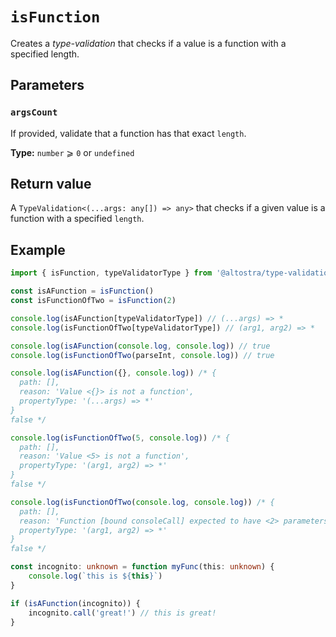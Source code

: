 # `isFunction`

Creates a *type-validation* that checks if a value is a function with a specified length.

## Parameters

### `argsCount`
If provided, validate that a function has that exact `length`.

**Type:** `number` ⩾ `0` or `undefined`

## Return value
A `TypeValidation<(...args: any[]) => any>` that checks if a given value is a function with 
a specified `length`.

## Example

```ts
import { isFunction, typeValidatorType } from '@altostra/type-validations'

const isAFunction = isFunction()
const isFunctionOfTwo = isFunction(2)

console.log(isAFunction[typeValidatorType]) // (...args) => *
console.log(isFunctionOfTwo[typeValidatorType]) // (arg1, arg2) => *

console.log(isAFunction(console.log, console.log)) // true
console.log(isFunctionOfTwo(parseInt, console.log)) // true

console.log(isAFunction({}, console.log)) /* {
  path: [],
  reason: 'Value <{}> is not a function',
  propertyType: '(...args) => *'
}
false */

console.log(isFunctionOfTwo(5, console.log)) /* {
  path: [],
  reason: 'Value <5> is not a function',
  propertyType: '(arg1, arg2) => *'
}
false */

console.log(isFunctionOfTwo(console.log, console.log)) /* {
  path: [],
  reason: 'Function [bound consoleCall] expected to have <2> parameters, bug has <0> instead.',
  propertyType: '(arg1, arg2) => *'
}
false */

const incognito: unknown = function myFunc(this: unknown) {
    console.log(`this is ${this}`)
}

if (isAFunction(incognito)) {
    incognito.call('great!') // this is great!
}
```
